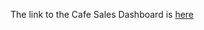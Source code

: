 The link to the Cafe Sales Dashboard is [here](https://public.tableau.com/app/profile/frank.daniel2860/viz/shared/ZD7WZCG4J)
